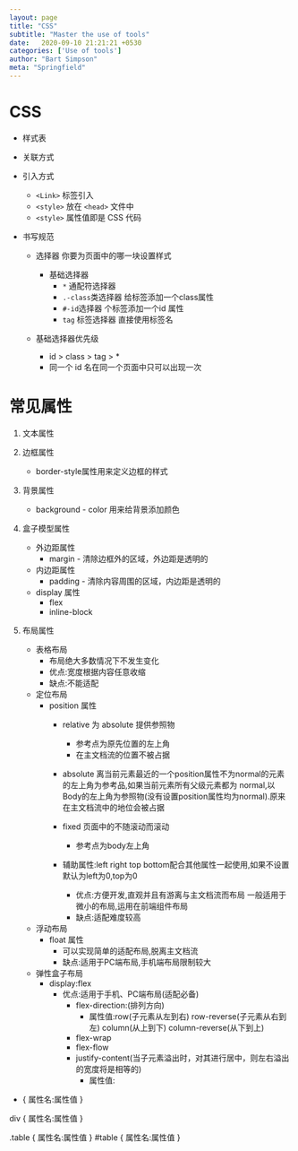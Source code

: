 ```yaml
---
layout: page
title: "CSS"
subtitle: "Master the use of tools"
date:   2020-09-10 21:21:21 +0530
categories: ['Use of tools']
author: "Bart Simpson"
meta: "Springfield"
---
```


# CSS
- 样式表
- 关联方式
- 引入方式
    - `<Link>` 标签引入
    - `<style>` 放在 `<head>` 文件中
    - `<style>` 属性值即是 CSS 代码

- 书写规范
    - 选择器 你要为页面中的哪一块设置样式
        - 基础选择器
            - `*` 通配符选择器 
            - `.-class`类选择器 给标签添加一个class属性
            - `#-id`选择器 个标签添加一个id 属性
            - `tag` 标签选择器 直接使用标签名
            
    - 基础选择器优先级
        - id > class > tag > *
        - 同一个 id 名在同一个页面中只可以出现一次

# 常见属性
 1. 文本属性

 1. 边框属性
    - border-style属性用来定义边框的样式
 1. 背景属性
    - background - color 用来给背景添加颜色
 1. 盒子模型属性
    - 外边距属性
        - margin - 清除边框外的区域，外边距是透明的
    - 内边距属性
        - padding - 清除内容周围的区域，内边距是透明的
    - display 属性 
        - flex
        - inline-block
 1. 布局属性
    - 表格布局
        - 布局绝大多数情况下不发生变化
        - 优点:宽度根据内容任意收缩
        - 缺点:不能适配
    - 定位布局
        - position 属性 
            - relative  为 absolute 提供参照物
                - 参考点为原先位置的左上角
                - 在主文档流的位置不被占据

            - absolute 离当前元素最近的一个position属性不为normal的元素的左上角为参考品,如果当前元素所有父级元素都为 normal,以Body的左上角为参照物(没有设置position属性均为normal).原来在主文档流中的地位会被占据

            - fixed 页面中的不随滚动而滚动
                - 参考点为body左上角

            - 辅助属性:left right top bottom配合其他属性一起使用,如果不设置默认为left为0,top为0
                - 优点:方便开发,直观并且有游离与主文档流而布局  一般适用于微小的布局,运用在前端组件布局
                - 缺点:适配难度较高
    - 浮动布局
        - float 属性
            - 可以实现简单的适配布局,脱离主文档流
            - 缺点:适用于PC端布局,手机端布局限制较大
    - 弹性盒子布局
        - display:flex
            - 优点:适用于手机、PC端布局(适配必备)
                - flex-direction:(排列方向)
                    - 属性值:row(子元素从左到右)  row-reverse(子元素从右到左) column(从上到下) column-reverse(从下到上)
                - flex-wrap
                - flex-flow
                - justify-content(当子元素溢出时，对其进行居中，则左右溢出的宽度将是相等的)
                    - 属性值: 
* {
    属性名:属性值
}

div {
    属性名:属性值
}

.table {
    属性名:属性值
}
#table {
    属性名:属性值
}
```


